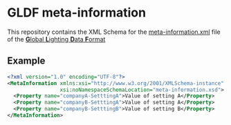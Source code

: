 # GLDF meta-information

This repository contains the XML Schema for the [meta-information.xml](https://gldf.io/docs/container/meta-information/) file of the [**G**lobal **L**ighting **D**ata **F**ormat](https://gldf.io)

## Example

```xml
<?xml version="1.0" encoding="UTF-8"?>
<MetaInformation xmlns:xsi="http://www.w3.org/2001/XMLSchema-instance"
                 xsi:noNamespaceSchemaLocation="meta-information.xsd">
  <Property name="companyA-SetttingA">Value of setting A</Property>
  <Property name="companyB-SetttingA">Value of setting A</Property>
  <Property name="companyB-SetttingB">Value of setting B</Property>
</MetaInformation>
```
